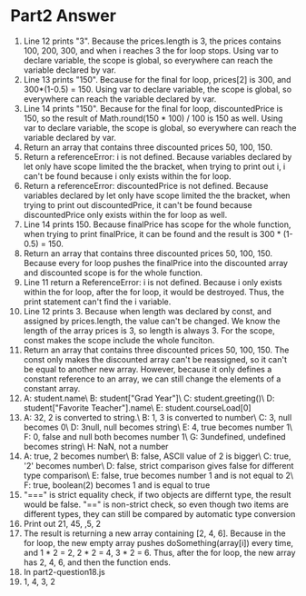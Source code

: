 # Part2 Answer

1. Line 12 prints "3". Because the prices.length is 3, the prices contains 100, 200, 300, and when i reaches 3 the for loop stops. Using var to declare variable, the scope is global, so everywhere can reach the variable declared by var.
2. Line 13 prints "150". Because for the final for loop, prices[2] is 300, and 300*(1-0.5) = 150. Using var to declare variable, the scope is global, so everywhere can reach the variable declared by var.
3. Line 14 prints "150". Because for the final for loop, discountedPrice is 150, so the result of Math.round(150 * 100) / 100 is 150 as well. Using var to declare variable, the scope is global, so everywhere can reach the variable declared by var.
4. Return an array that contains three discounted prices 50, 100, 150.
5. Return a referenceError: i is not defined. Because variables declared by let only have scope limited the the bracket, when trying to print out i, i can't be found because i only exists within the for loop.
6. Return a referenceError: discountedPrice is not defined. Because variables declared by let only have scope limited the the bracket, when trying to print out discountedPrice, it can't be found because discountedPrice only exists within the for loop as well.
7. Line 14 prints 150. Because finalPrice has scope for the whole function, when trying to print finalPrice, it can be found and the result is 300 * (1-0.5) = 150.
8. Return an array that contains three discounted prices 50, 100, 150. Because every for loop pushes the finalPrice into the discounted array and discounted scope is for the whole function.
9. Line 11 return a ReferenceError: i is not defined. Because i only exists within the for loop, after the for loop, it would be destroyed. Thus, the print statement can't find the i variable.
10. Line 12 prints 3. Because when length was declared by const, and assigned by prices.length, the value can't be changed. We know the length of the array prices is 3, so length is always 3. For the scope, const makes the scope include the whole funciton.
11.  Return an array that contains three discounted prices 50, 100, 150. The const only makes the discounted array can't be reassigned, so it can't be equal to another new array. However, because it only defines a constant reference to an array, we can still change the elements of a constant array.
12.  A: student.name\ B: student["Grad Year"]\ C: student.greeting()\ D: student["Favorite Teacher"].name\ E: student.courseLoad[0]
13.  A: 32, 2 is converted to string.\ B: 1, 3 is converted to number\ C: 3, null becomes 0\ D: 3null, null becomes string\ E: 4, true becomes number 1\ F: 0, false and null both becomes number 1\ G: 3undefined, undefined becomes string\ H: NaN, not a number
14.  A: true, 2 becomes number\ B: false, ASCII value of 2 is bigger\ C: true, '2' becomes number\ D: false, strict comparison gives false for different type comparison\ E: false, true becomes number 1 and is not equal to 2\ F: true, boolean(2) becomes 1 and is equal to true
15.  "===" is strict equality check, if two objects are differnt type, the result would be false. "==" is non-strict check, so even though two items are different types, they can still be compared by automatic type conversion
16. Print out 21, 45, ,5, 2
17. The result is returning a new array containing [2, 4, 6]. Because in the for loop, the new empty array pushes doSomething(array[i]) every time, and 1 * 2 = 2, 2 * 2 = 4, 3 * 2 = 6. Thus, after the for loop, the new array has 2, 4, 6, and then the function ends.
18. In part2-question18.js
19. 1, 4, 3, 2
